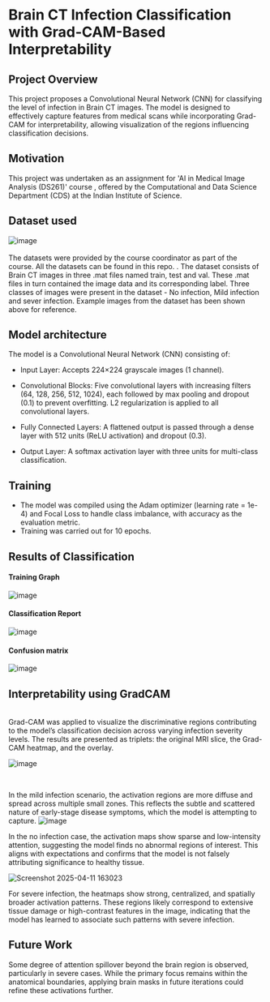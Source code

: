 # Brain CT Infection Classification with Grad-CAM-Based Interpretability

## Project Overview
This project proposes a Convolutional Neural Network (CNN) for classifying the level of infection in Brain CT images. The model is designed to effectively capture features from medical scans while 
incorporating Grad-CAM for interpretability, allowing visualization of the regions influencing classification decisions.


## Motivation
This project was undertaken as an assignment for 'AI in Medical Image Analysis (DS261)' course , offered by the Computational and Data Science Department (CDS) at the Indian Institute of Science.

## Dataset used
![image](https://github.com/user-attachments/assets/e00bd5ae-3447-4edd-b8df-5f965d141d94)
<br>
<br>
The datasets were provided by the course coordinator as part of the course. All the datasets can be found in this repo. <add link>. The dataset consists of Brain CT images in three .mat
files named train, test and val. These .mat files in turn contained the image data and its corresponding label. Three classes of images were present in the dataset - No infection,
Mild infection and sever infection. Example images from the dataset has been shown above for reference.

## Model architecture
The model is a Convolutional Neural Network (CNN) consisting of:

+ Input Layer: Accepts 224×224 grayscale images (1 channel).

+ Convolutional Blocks: Five convolutional layers with increasing filters (64, 128, 256, 512, 1024), each followed by max pooling and dropout (0.1) to prevent overfitting. L2 regularization is applied to all convolutional layers.

+ Fully Connected Layers: A flattened output is passed through a dense layer with 512 units (ReLU activation) and dropout (0.3).

+ Output Layer: A softmax activation layer with three units for multi-class classification.

## Training
+ The model was compiled using the Adam optimizer (learning rate = 1e-4) and Focal Loss to handle class imbalance, with accuracy as the evaluation metric.
+ Training was carried out for 10 epochs.
  
## Results of Classification
#### Training Graph
![image](https://github.com/user-attachments/assets/2adf6f9d-af61-417a-a603-d6c9c9b7be28)

#### Classification Report
![image](https://github.com/user-attachments/assets/f52fc7f7-2ae4-4f8f-aa95-d312abd298d6)

#### Confusion matrix
![image](https://github.com/user-attachments/assets/e2b37301-0029-4d42-b0bd-b632b4ff1b66)






## Interpretability using GradCAM
<br>
Grad-CAM was applied to visualize the discriminative regions contributing to the model’s classification decision across varying infection severity levels. 
The results are presented as triplets: the original MRI slice, the Grad-CAM heatmap, and the overlay.

![image](https://github.com/user-attachments/assets/86acfc13-55f3-439e-b7a1-e12f70a2dd43)

<br>

In the mild infection scenario, the activation regions are more diffuse and spread across multiple small zones. This reflects the subtle and scattered nature of early-stage disease symptoms,
which the model is attempting to capture.
![image](https://github.com/user-attachments/assets/5f188dd5-cebc-47bf-9af8-283291f0f6ea)

In the no infection case, the activation maps show sparse and low-intensity attention, suggesting the model finds no abnormal regions of interest.
This aligns with expectations and confirms that the model is not falsely attributing significance to healthy tissue.

![Screenshot 2025-04-11 163023](https://github.com/user-attachments/assets/3dc70a67-b6be-4100-89e4-ab1e44e167f9)

For severe infection, the heatmaps show strong, centralized, and spatially broader activation patterns. These regions likely correspond to extensive tissue damage or 
high-contrast features in the image, indicating that the model has learned to associate such patterns with severe infection.

## Future Work

Some degree of attention spillover beyond the brain region is observed, particularly in severe cases. While the primary focus remains within the anatomical boundaries, applying brain masks in future iterations could refine these activations further.
